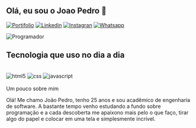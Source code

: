 
## Olá, eu sou o Joao Pedro 🤙

[![Portifolio](https://img.shields.io/website?label=portifoliojoao.com&style=for-the-badge&url=https://portifoliojoao.netlify.app/)](https://portifoliojoao.netlify.app/)
[![Linkedin](https://img.shields.io/badge/LinkedIn-0077B5?style=for-the-badge&logo=linkedin&logoColor=white)](https://www.linkedin.com/in/joao-pedro-costa-braga-65462321a/)
[![Instagran](https://img.shields.io/badge/Instagram-E4405F?style=for-the-badge&logo=instagram&logoColor=white)](https://www.instagram.com/braga.j/)
[![Whatsapp](https://img.shields.io/badge/WhatsApp-25D366?style=for-the-badge&logo=whatsapp&logoColor=white)](https://api.whatsapp.com/send?phone=5593991866606&text=Ola%2C%20vi%20seu%20perfil%20no%20GitHUb)

<img alt="Programador" align ="center" src="https://img.freepik.com/vetores-gratis/programador-pessoa-trabalhando-no-laptop-pc-com-codigo-de-programa-na-tela-codificacao-e-programacao-conceito-de-vetor-ilustracao-do-software-de-programacao-do-desenvolvedor-tipo-de-codificacao_53562-5178.jpg">


## Tecnologia que uso no dia a dia

<div style="display: iline_block"><br>
    <img align="center" alt="html5" src="https://img.shields.io/badge/HTML5-E34F26?style=for-the-badge&logo=html5&logoColor=white"> 
    <img align="center" alt="css" src="https://img.shields.io/badge/CSS3-1572B6?style=for-the-badge&logo=css3&logoColor=white"> 
    <img align="center" alt="javascript" src="https://img.shields.io/badge/JavaScript-F7DF1E?style=for-the-badge&logo=javascript&logoColor=black"> 
</div>


<br>
Um pouco sobre mim

Olá! Me chamo João Pedro, tenho 25 anos e sou acadêmico de engenharia de software.
A bastante tempo venho estudando a fundo sobre programação e a cada descoberta me apaixono mais pelo o que faço, tirar algo do papel e colocar em uma tela e simplesmente incrível.
